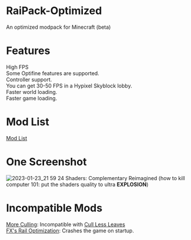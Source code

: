 # RaiPack-Optimized
An optimized modpack for Minecraft (beta)

# Features
High FPS <br />
Some Optifine features are supported. <br />
Controller support. <br />
You can get 30-50 FPS in a Hypixel Skyblock lobby. <br />
Faster world loading. <br />
Faster game loading. <br />

# Mod List
[Mod List](nothereyetneedtodoagithubcommittoadd)

# One Screenshot
![2023-01-23_21 59 24](https://user-images.githubusercontent.com/64755433/214203713-e43420ef-538d-454d-9012-87dd3ec6408e.png)
Shaders: Complementary Reimagined (how to kill computer 101: put the shaders quality to ultra **EXPLOSION**) <br />

# Incompatible Mods
[More Culling](https://modrinth.com/mod/moreculling): Incompatible with [Cull Less Leaves](https://modrinth.com/mod/cull-less-leaves) <br />
[FX's Rail Optimization](https://modrinth.com/mod/rail-optimization): Crashes the game on startup. <br />
